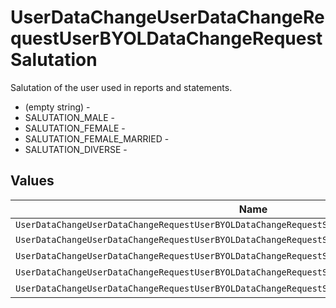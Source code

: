 # UserDataChangeUserDataChangeRequestUserBYOLDataChangeRequestSalutation

Salutation of the user used in reports and statements.
* (empty string) - 
* SALUTATION_MALE - 
* SALUTATION_FEMALE - 
* SALUTATION_FEMALE_MARRIED - 
* SALUTATION_DIVERSE - 


## Values

| Name                                                                                            | Value                                                                                           |
| ----------------------------------------------------------------------------------------------- | ----------------------------------------------------------------------------------------------- |
| `UserDataChangeUserDataChangeRequestUserBYOLDataChangeRequestSalutationUnknown`                 |                                                                                                 |
| `UserDataChangeUserDataChangeRequestUserBYOLDataChangeRequestSalutationSalutationMale`          | SALUTATION_MALE                                                                                 |
| `UserDataChangeUserDataChangeRequestUserBYOLDataChangeRequestSalutationSalutationFemale`        | SALUTATION_FEMALE                                                                               |
| `UserDataChangeUserDataChangeRequestUserBYOLDataChangeRequestSalutationSalutationFemaleMarried` | SALUTATION_FEMALE_MARRIED                                                                       |
| `UserDataChangeUserDataChangeRequestUserBYOLDataChangeRequestSalutationSalutationDiverse`       | SALUTATION_DIVERSE                                                                              |